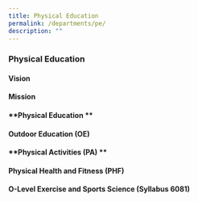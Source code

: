 ```yaml
---
title: Physical Education
permalink: /departments/pe/
description: ""
---
```

### **Physical Education**
#### **Vision**


#### **Mission**


#### **Physical Education **

#### **Outdoor Education (OE)**


#### **Physical Activities (PA) **


#### **Physical Health and Fitness (PHF)**


#### **O-Level Exercise and Sports Science (Syllabus 6081)**
